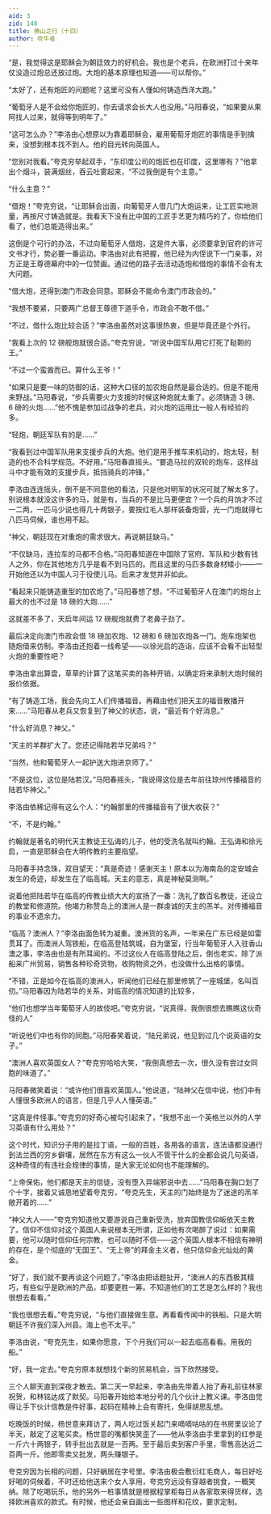```yaml
---
aid: 3
zid: 148
title: 佛山之行（十四）
author: 吹牛者
---
```


“是，我觉得这是耶稣会为朝廷效力的好机会。我也是个老兵，在欧洲打过十来年仗没造过炮总还放过炮。大炮的基本原理也知道——可以帮你。”

“太好了，还有炮匠的问题呢？这里可没有人懂如何铸造西洋大跑。”

“葡萄牙人是不会给你炮匠的，你去请求会长大人也没用。”马阳春说，“如果要从果阿找人过来，就得等到明年了。”

“这可怎么办？”李洛由心想原以为靠着耶稣会，雇用葡萄牙炮匠的事情是手到擒来，没想到根本找不到人。他的目光转向英国人。

“您别对我看。”夸克穷举起双手，“东印度公司的炮匠也在印度，这里哪有？”他拿出个烟斗，装满烟丝，吞云吐雾起来，“不过我倒是有个主意。”

“什么主意？”

“借炮！”夸克穷说，“让耶稣会出面，向葡萄牙人借几门大炮运来，让工匠实地测量，再按尺寸铸造就是。我看天下没有比中国的工匠手艺更为精巧的了，你给他们看了，他们总能造得出来。”

这倒是个可行的办法，不过向葡萄牙人借炮，这是件大事，必须要拿到官府的许可文书才行，势必要一番运动。李洛由对此有把握，他已经为内侄说下一门亲事，对方正是王尊德幕府中的一位赞画。通过他的路子去活动造炮和借炮的事情不会有太大问题。

“借大炮，还得到澳门市政会同意。耶稣会不能命令澳门市政会的。”

“我想不要紧，只要两广总督王尊德下道手令，市政会不敢不借。”

“不过，借什么炮比较合适？”李洛由虽然对这事很热衷，但是毕竟还是个外行。

“我看上次的 12 磅舰炮就很合适。”夸克穷说，“听说中国军队用它打死了鞑靼的王。”

“不过一个蛮酋而已。算什么王爷！”

“如果只是要一味的防御的话，这种大口径的加农炮自然是最合适的。但是不能用来野战。”马阳春说，“步兵需要火力支援的时候这种炮就太重了。必须铸造 3 磅、6 磅的火炮……”他不愧是参加过战争的老兵，对火炮的运用比一般人有经验的多。

“轻炮，朝廷军队有的是……”

“我看到过中国军队用来支援步兵的大炮。他们是用手推车来机动的，炮太轻，制造的也不合科学规范。不好用。”马阳春直摇头。“要造马拉的双轮的炮车，这样战斗中才能有效的支援步兵，抵挡骑兵的冲锋。”

李洛由连连摇头，倒不是不同意他的看法，只是他对明军的状况可就了解太多了。别说根本就没这许多的马，就是有，当兵的不是比马更便宜？一个兵的月饷才不过一二两，一匹马少说也得几十两银子，要按红毛人那样装备炮营，光一门炮就得七八匹马伺候，谁也用不起。

“神父，朝廷现在对重炮的需求很大。再说朝廷缺马。”

“不仅缺马，连拉车的马都不合格。”马阳春知道在中国除了官府、军队和少数有钱人之外，你在其他地方几乎是看不到马匹的。而且这里的马匹多数身材矮小——一开始他还以为中国人习于役使儿马。后来才发觉并非如此。

“看起来只能铸造重型的加农炮了。”马阳春想了想，“不过葡萄牙人在澳门的炮台上最大的也不过是 18 磅的大炮……”

这就差不多了，天启年间运 12 磅舰炮就费了老鼻子劲了。

最后决定向澳门市政会借 18 磅加农炮、12 磅和 6 磅加农炮各一门。炮车炮架也随炮借来仿制。李洛由还抱着一线希望——以徐光启的造诣，应该不会看不出轻型火炮的重要性吧？

李洛由拿出算盘，草草的计算了这笔买卖的各种开销，以确定将来承制大炮时候的报价依据。

“有了铸造工场，我会先向工人们传播福音。再藉由他们把天主的福音散播开来……”马阳春从老兵又恢复到了神父的状态，说，“最近有个好消息。”

“什么好消息？神父。”

“天主的羊群扩大了。您还记得陆若华兄弟吗？”

“当然，他和葡萄牙人一起护送大炮进京师了。”

“不是这位，这位是陆若汉。”马阳春摇头，“我说得这位是去年前往琼州传播福音的陆若华神父。”

李洛由依稀记得有这么个人：“约翰那里的传播福音有了很大收获？”

“不，不是约翰。”

约翰就是著名的明代天主教徒王弘诲的儿子，他的受洗名就叫约翰。王弘诲和徐光启，一直是耶稣会在大明传教的主要指望。

马阳春手持念珠，双目望天：“真是奇迹！感谢天主！原本以为海南岛的定安城会发生的奇迹，却发生在了临高城。天主的意志，真是神秘莫测啊。”

说着他把陆若华在临高的传教业绩大大的宣扬了一番：洗礼了数百名教徒，还设立的教堂和修道院。他竭力称赞岛上的澳洲人是一群虔诚的天主的羔羊。对传播福音的事业不遗余力。

“临高？澳洲人？”李洛由面色转为凝重。澳洲货的名声，一年来在广东已经是如雷贯耳了。而澳洲人驾铁船，在临高登陆筑城，自为堡室，行当年葡萄牙人入驻香山澳之事，李洛由也是有所耳闻的。不过这伙人在临高登陆之后，倒也老实，除了派船来广州贸易，销售各种珍奇货物，收购物资之外，也没做什么出格的事情。

“不错，正是如今在临高的澳洲人，听闻他们已经在那里修筑了一座城堡，名叫百仞。”马阳春因为陆若华的关系，对临高的情况知道的比较多，

“他们也想学当年葡萄牙人的故伎吧。”夸克穷说，“说真得，我倒很想去瞧瞧这伙奇怪的人”

“听说他们中也有你的同胞。”马阳春笑着说，“陆兄弟说，他见到过几个说英语的女子。”

“澳洲人喜欢英国女人？”夸克穷哈哈大笑，“我倒真想去一次，很久没有尝过女同胞的味道了。”

马阳春微笑着说：“或许他们很喜欢英国人。”他说道，“陆神父在信中说，他们中有人懂很多欧洲人的语言，但是几乎人人懂英语。”

“这真是件怪事。”夸克穷的好奇心被勾引起来了，“我想不出一个英格兰以外的人学习英语有什么用处？”

这个时代，知识分子用的是拉丁语，一般的百姓，各用各的语言，连法语都没通行到法兰西的穷乡僻壤，居然在东方有这么一伙人不管干什么的全都会说几句英语，这种奇怪的有违社会规律的事情，是大家无论如何也不能理解的。

“上帝保佑，他们都是天主的信徒，没有堕入异端邪说中去……”马阳春在胸口划了个十字，接着又诚恳地望着夸克穷，“夸克先生，天主的门始终是为了迷途的羔羊敞开着的……”

“神父大人——”夸克穷知道他又要游说自己重新受洗，放弃国教信仰皈依天主教了。信仰不信仰对这个英国人来说根本无所谓，正如他有次喝醉了说过：如果需要，他可以随时信仰任何宗教，也可以随时不信——这个英国人根本不相信有神明的存在，是个彻底的“无国王”、“无上帝”的拜金主义者，他只信仰金光灿灿的黄金。

“好了，我们就不要再谈这个问题了。”李洛由把话题扯开，“澳洲人的东西极其精巧，有些似乎是欧洲的产品，却要更胜一筹。不知道他们的工艺是怎么样的？我也很想去看看。”

“我也很想去看。”夸克穷说，“与他们直接做生意。再看看传闻中的铁船。只是大明朝廷不许我们深入州县。海上也不太平。”

李洛由说，“夸克先生，如果你愿意，下个月我们可以一起去临高看看。用我的船。”

“好，我一定去。”夸克穷原本就想找个新的贸易机会，当下欣然接受。

三个人聊天直到深夜才散去。第二天一早起来，李洛由先带着人抬了寿礼前往林家祝贺，和林铭达成了默契。马阳春开始给本地分号的几个伙计上教义课。李洛由觉得让手下伙计信教是件好事，起码在精神上会有寄托，免得胡思乱想。

吃晚饭的时候，杨世意来拜访了，两人吃过饭关起门来嘀嘀咕咕的在书房里议论了半天，敲定了这笔买卖。杨世意的嘴都快笑歪了——他从李洛由手里拿到的红参是一斤六十两银子，转手批出去就是一百两。至于最后卖到客户手里，零售高达近二百两一斤。他即零卖又批发，两头赚银子。

夸克穷因为长相的问题，只好蜗居在字号里。李洛由极会敷衍红毛商人，每日好吃好喝的伺候着，不时还给他送来个女人享用，夸克穷远没有穿越者挑食，一概笑纳。除了吃喝玩乐，他的另外一桩事情就是根据程掌柜每日从各家取来得货样，选择欧洲喜欢的款式。有时候，他还会亲自画出一些图样和花纹，要求定制。
